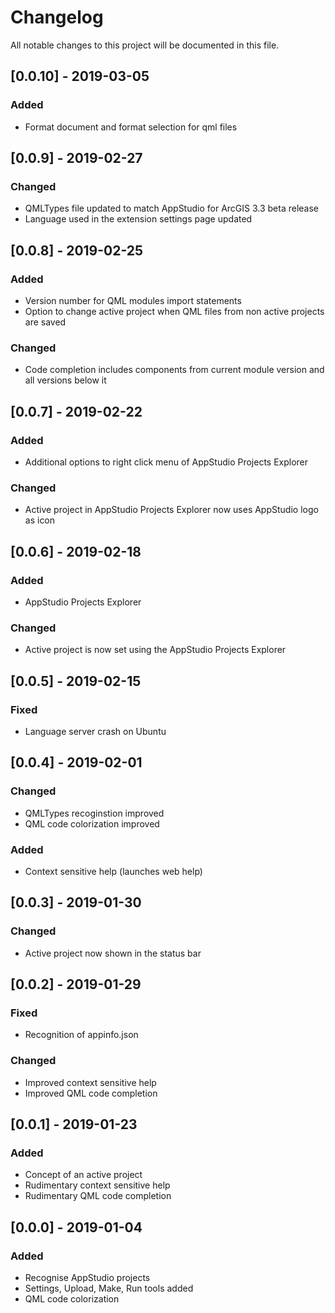 # Changelog
All notable changes to this project will be documented in this file.

## [0.0.10] - 2019-03-05
### Added
- Format document and format selection for qml files

## [0.0.9] - 2019-02-27
### Changed
- QMLTypes file updated to match AppStudio for ArcGIS 3.3 beta release
- Language used in the extension settings page updated

## [0.0.8] - 2019-02-25
### Added
- Version number for QML modules import statements
- Option to change active project when QML files from non active projects are saved 

### Changed
- Code completion includes components from current module version and all versions below it

## [0.0.7] - 2019-02-22
### Added
- Additional options to right click menu of AppStudio Projects Explorer

### Changed
- Active project in AppStudio Projects Explorer now uses AppStudio logo as icon

## [0.0.6] - 2019-02-18
### Added
- AppStudio Projects Explorer

### Changed
- Active project is now set using the AppStudio Projects Explorer

## [0.0.5] - 2019-02-15
### Fixed
- Language server crash on Ubuntu

## [0.0.4] - 2019-02-01
### Changed
- QMLTypes recoginstion improved
- QML code colorization improved

### Added
- Context sensitive help (launches web help) 

## [0.0.3] - 2019-01-30
### Changed
- Active project now shown in the status bar

## [0.0.2] - 2019-01-29
### Fixed
- Recognition of appinfo.json

### Changed
- Improved context sensitive help
- Improved QML code completion

## [0.0.1] - 2019-01-23
### Added
- Concept of an active project
- Rudimentary context sensitive help
- Rudimentary QML code completion

## [0.0.0] - 2019-01-04
### Added
- Recognise AppStudio projects
- Settings, Upload, Make, Run tools added
- QML code colorization
